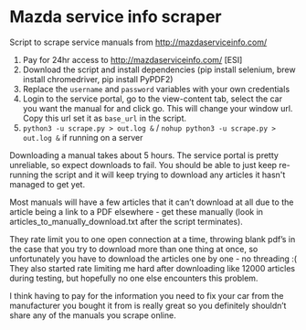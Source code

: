 # Mazda service info scraper

Script to scrape service manuals from http://mazdaserviceinfo.com/

1. Pay for 24hr access to http://mazdaserviceinfo.com/ [ESI]
2. Download the script and install dependencies (pip install selenium, brew install chromedriver, pip install PyPDF2)
3. Replace the `username` and `password` variables with your own credentials
4. Login to the service portal, go to the view-content tab, select the car you want the manual for and click go. This will change your window url. Copy this url set it as `base_url` in the script.
5. `python3 -u scrape.py > out.log &` / `nohup python3 -u scrape.py > out.log &` if running on a server

Downloading a manual takes about 5 hours. The service portal is pretty unreliable, so expect downloads to fail. You should be able to just keep re-running the script and it will keep trying to download any articles it hasn't managed to get yet.

Most manuals will have a few articles that it can’t download at all due to the article being a link to a PDF elsewhere - get these manually (look in articles_to_manually_download.txt after the script terminates).

They rate limit you to one open connection at a time, throwing blank pdf’s in the case that you try to download more than one thing at once, so unfortunately you have to download the articles one by one - no threading :( They also started rate limiting me hard after downloading like 12000 articles during testing, but hopefully no one else encounters this problem.

I think having to pay for the information you need to fix your car from the manufacturer you bought it from is really great so you definitely shouldn’t share any of the manuals you scrape online.
